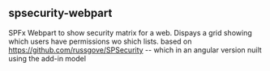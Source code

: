 ## spsecurity-webpart

SPFx Webpart to show security matrix for a web. Dispays a grid showing which users have permissions wo shich lists.
based on https://github.com/russgove/SPSecurity -- which in an angular version nuilt using the add-in model
